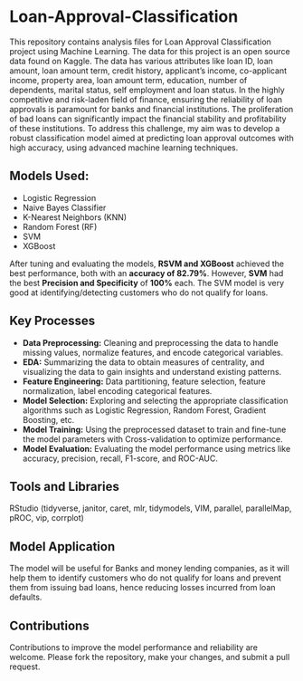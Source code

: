 # Loan-Approval-Classification

This repository contains analysis files for Loan Approval Classification project using Machine Learning. The data for this project is an open source data found on Kaggle. The data has various attributes like loan ID, loan amount, loan amount term, credit history, applicant’s income, co-applicant income, property area, loan amount term, education, number of dependents, marital status, self employment and loan status. In the highly competitive and risk-laden field of finance, ensuring the reliability of loan approvals is paramount for banks and financial institutions. The proliferation of bad loans can significantly impact the financial stability and profitability of these institutions. To address this challenge, my aim was to develop a robust classification model aimed at predicting loan approval outcomes with high accuracy, using advanced machine learning techniques.

## Models Used:
* Logistic Regression
* Naive Bayes Classifier
* K-Nearest Neighbors (KNN)
* Random Forest (RF)
* SVM
* XGBoost

After tuning and evaluating the models, **RSVM and XGBoost** achieved the best performance, both with an **accuracy of 82.79%**. However, **SVM** had the best **Precision and Specificity** of **100%** each. The SVM model is very good at identifying/detecting customers who do not qualify for loans.

## Key Processes

* **Data Preprocessing:** Cleaning and preprocessing the data to handle missing values, normalize features, and encode categorical variables.
* **EDA:** Summarizing the data to obtain measures of centrality, and visualizing the data to gain insights and understand existing patterns.
* **Feature Engineering:** Data partitioning, feature selection, feature normalization, label encoding categorical features.
* **Model Selection:** Exploring and selecting the appropriate classification algorithms such as Logistic Regression, Random Forest, Gradient Boosting, etc.
* **Model Training:** Using the preprocessed dataset to train and fine-tune the model parameters with Cross-validation to optimize performance.
* **Model Evaluation:** Evaluating the model performance using metrics like accuracy, precision, recall, F1-score, and ROC-AUC.

## Tools and Libraries
RStudio (tidyverse, janitor, caret, mlr, tidymodels, VIM, parallel, parallelMap, pROC, vip, corrplot)

## Model Application

The model will be useful for Banks and money lending companies, as it will help them to identify customers who do not qualify for loans and prevent them from issuing bad loans, hence reducing losses incurred from loan defaults.

## Contributions
Contributions to improve the model performance and reliability are welcome. Please fork the repository, make your changes, and submit a pull request.

